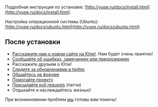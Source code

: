 Подробная инструкция по установке:
[http://yupe.ru/docs/install.html](http://yupe.ru/docs/install.html)

Настройка операционной системы (Ubuntu):
[http://yupe.ru/docs/ubuntu.html](http://yupe.ru/docs/ubuntu.html)

После установки
---------------

- [Расскажите нам о новом сайте на Юпи!](http://yupe.ru/contacts). Нам будет очень приятно!
- [Сообщайте об ошибках, замечаниях или предложениях](https://github.com/yupe/yupe/issues)
- Расскажите друзьям о Юпи!
- [Следите за обновлениями в twitter](https://twitter.com/YupeCms)
- [Общайтесь на форуме](http://talk.yupe.ru/)
- [Помогайте проекту](http://yupe.ru/docs/yupe/assistance.project.html)
- [Присылайте pull requests](https://github.com/yupe/yupe/pulls) (патчи)
- Отдыхайте и наслаждайтесь жизнью!

При возникновении проблем [мы](http://amylabs.ru/contact) готовы вам помочь!